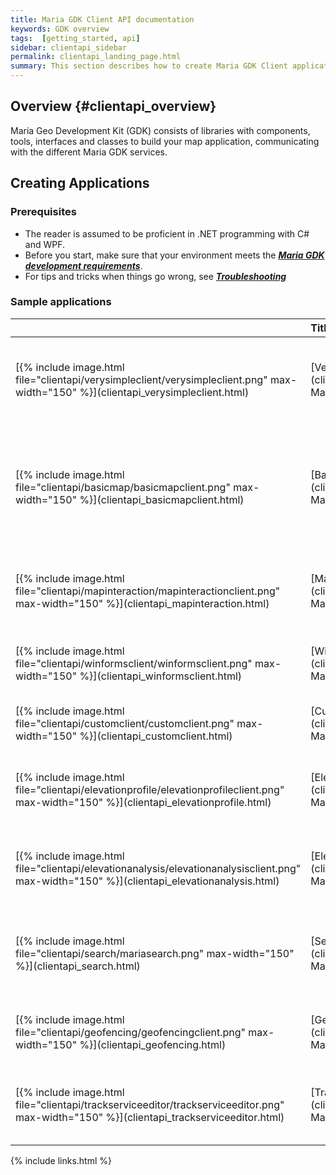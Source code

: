 ```yaml
---
title: Maria GDK Client API documentation
keywords: GDK overview
tags:  [getting_started, api]
sidebar: clientapi_sidebar
permalink: clientapi_landing_page.html
summary: This section describes how to create Maria GDK Client applications. 
---
```


## Overview {#clientapi_overview}
Maria Geo Development Kit (GDK) consists of libraries with components, tools, interfaces and classes to build your map application, communicating with the different Maria GDK services.

## Creating Applications

### Prerequisites

*  The reader is assumed to be proficient in .NET programming with C# and WPF.
*  Before you start, make sure that your environment meets the  ***[Maria GDK development requirements](clientapi_development_requirements.html)***.
*  For tips and tricks when things go wrong, see ***[Troubleshooting](clientapi_troubleshooting.html)***

### Sample applications
 
<table>
<colgroup>
<col width="15%" />
<col width="15%" />
<col width="70%" />
</colgroup>

<thead>
<tr class="header">
<th align="left"></th>
<th align="left">Title and Project</th>
<th align="left">Description</th>
</tr>
</thead>

<tbody>
<tr>
<td align="left" markdown="1"> 
[{% include image.html file="clientapi/verysimpleclient/verysimpleclient.png" max-width="150" %}](clientapi_verysimpleclient.html)
</td>
<td align="left" markdown="1"> [Very Simple Map Client](clientapi_verysimpleclient.html) MariaVerySimpleClient
</td>
<td align="left" markdown="1"> Minimum version for map display.

<i class="fa fa-exclamation-circle  fa-lgx"></i> Under construction

</td>
</tr>

<tr>
<td align="left" markdown="1"> [{% include image.html file="clientapi/basicmap/basicmapclient.png" max-width="150" %}](clientapi_basicmapclient.html)
</td>
<td align="left" markdown="1"> [Basic Map Client](clientapi_basicmapclient.html) MariaBasicMapClient
</td>
<td align="left" markdown="1"> Basic map client, with fixed map type, displaying tracks from a track service. Maria GDK 2.0 
</td>
</tr>

<tr>
<td align="left" markdown="1"> [{% include image.html file="clientapi/mapinteraction/mapinteractionclient.png" max-width="150" %}](clientapi_mapinteraction.html)
</td>
<td align="left" markdown="1"> [Map Interaction Client](clientapi_mapinteraction.html) MariaMapInteractionClient
</td>
<td align="left" markdown="1"> Map client interacting with different Maria Layers and Tools.
</td>
</tr>

<tr>
<td align="left" markdown="1"> [{% include image.html file="clientapi/winformsclient/winformsclient.png" max-width="150" %}](clientapi_winformsclient.html)
</td>
<td align="left" markdown="1"> [Windows Forms Client](clientapi_winformsclient.html) MariaWindowsFormsClient
</td>
<td align="left" markdown="1"> Map client hosted in a Windows Forms window.
</td>
</tr>

<tr>
<td align="left" markdown="1"> [{% include image.html file="clientapi/customclient/customclient.png" max-width="150" %}](clientapi_customclient.html)
</td>
<td align="left" markdown="1"> [Custom Layer Client](clientapi_customclient.html) MariaCustomLayerClient
</td>
<td align="left" markdown="1"> Map client utilizing cusom layers.
</td>
</tr>

<tr>
<td align="left" markdown="1"> [{% include image.html file="clientapi/elevationprofile/elevationprofileclient.png" max-width="150" %}](clientapi_elevationprofile.html)
</td>
<td align="left" markdown="1"> [Elevation Profile Client](clientapi_elevationprofile.html) MariaElevationProfile
</td>
<td align="left" markdown="1"> Map client utilizing Maria elevation profiles functionality.
</td>
</tr>

<tr>
<td align="left" markdown="1"> [{% include image.html file="clientapi/elevationanalysis/elevationanalysisclient.png" max-width="150" %}](clientapi_elevationanalysis.html)
</td>
<td align="left" markdown="1"> [Elevation Analysis Client](clientapi_elevationanalysis.html) MariaElevationAnalysis
</td>
<td align="left" markdown="1"> Map client utilizing Maria elevation analysis functionality.
</td>
</tr>

<tr>
<td align="left" markdown="1"> [{% include image.html file="clientapi/search/mariasearch.png" max-width="150" %}](clientapi_search.html)
</td>
<td align="left" markdown="1"> [Search Client](clientapi_search.html) MariaSearch
</td>
<td align="left" markdown="1"> Map client utilizing Maria search layer and location service functionality.
</td>
</tr>

<tr>
<td align="left" markdown="1"> [{% include image.html file="clientapi/geofencing/geofencingclient.png" max-width="150" %}](clientapi_geofencing.html)
</td>
<td align="left" markdown="1"> [Geo Fencing Client](clientapi_geofencing.html) MariaGeoFencing
</td>
<td align="left" markdown="1"> Map client utilizing Maria geo fencing functionality.
</td>
</tr>

<tr>
<td align="left" markdown="1"> [{% include image.html file="clientapi/trackserviceeditor/trackserviceeditor.png" max-width="150" %}](clientapi_trackserviceeditor.html)
</td>
<td align="left" markdown="1"> [Track Editor](clientapi_trackserviceeditor.html) MariaTrackEditor_Forms
</td>
<td align="left" markdown="1"> Application interacting with the Maria GDK Track Service.
</td>
</tr>

</tbody>
</table>
 
 {% include links.html %}